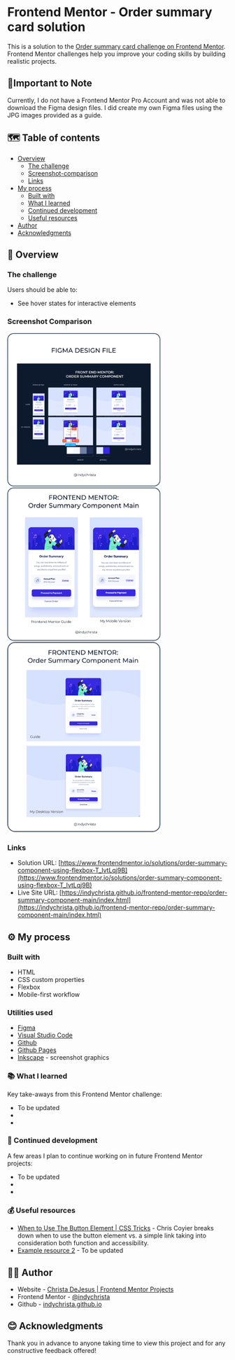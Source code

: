 # Frontend Mentor - Order summary card solution

This is a solution to the [Order summary card challenge on Frontend Mentor](https://www.frontendmentor.io/challenges/order-summary-component-QlPmajDUj). Frontend Mentor challenges help you improve your coding skills by building realistic projects. 

## 📝Important to Note

Currently, I do not have a Frontend Mentor Pro Account and was not able to download the Figma design files. I did create my own Figma files using the JPG images provided as a guide.

## 🗺️ Table of contents

- [Overview](#overview)
  - [The challenge](#the-challenge)
  - [Screenshot-comparison](#screenshot-comparison)
  - [Links](#links)
- [My process](#my-process)
  - [Built with](#built-with)
  - [What I learned](#what-i-learned)
  - [Continued development](#continued-development)
  - [Useful resources](#useful-resources)
- [Author](#author)
- [Acknowledgments](#acknowledgments)

## 🧭 Overview

### The challenge

Users should be able to:

- See hover states for interactive elements

### Screenshot Comparison

<img src="./images/order-summary-component-figma.png" width="350">
<img src="./images/order-summary-component-mobile-comp.png" width="350">
<img src="./images/order-summary-component-dsktp-comp.png" width="350">

### Links

- Solution URL: [https://www.frontendmentor.io/solutions/order-summary-component-using-flexbox-T_lvtLqj9B](https://www.frontendmentor.io/solutions/order-summary-component-using-flexbox-T_lvtLqj9B)
- Live Site URL: [https://indychrista.github.io/frontend-mentor-repo/order-summary-component-main/index.html](https://indychrista.github.io/frontend-mentor-repo/order-summary-component-main/index.html)

## ⚙️ My process

### Built with

- HTML
- CSS custom properties
- Flexbox
- Mobile-first workflow
 
### Utilities used

- [Figma](https://www.figma.com) 
- [Visual Studio Code](https://code.visualstudio.com)
- [Github](https://github.com)
- [Github Pages](https://https://pages.github.com/)
- [Inkscape](https://inkscape.org) - screenshot graphics

### 📚 What I learned

Key take-aways from this Frontend Mentor challenge:

- To be updated
- 
- 

### 🚀 Continued development

A few areas I plan to continue working on in future Frontend Mentor projects:

- To be updated
- 
- 

### 💰 Useful resources

- [When to Use The Button Element | CSS Tricks](https://css-tricks.com/use-button-element) - Chris Coyier breaks down when to use the button element vs. a simple link taking into consideration both function and accessibility.
- [Example resource 2](https://www.example.com) - To be updated

## 👩‍💻 Author

- Website - [Christa DeJesus | Frontend Mentor Projects](https://indychrista.github.io/frontend-mentor-repo/)
- Frontend Mentor - [@indychrista](https://www.frontendmentor.io/profile/indychrista)
- Github - [indychrista.github.io](https://indychrista.github.io)

## 😊 Acknowledgments

Thank you in advance to anyone taking time to view this project and for any constructive feedback offered! 
